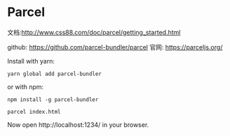 # Parcel

文档:http://www.css88.com/doc/parcel/getting_started.html

github: https://github.com/parcel-bundler/parcel
官网: https://parceljs.org/

Install with yarn:
```
yarn global add parcel-bundler
```
or with npm:
```
npm install -g parcel-bundler
```
```
parcel index.html
```
Now open http://localhost:1234/ in your browser. 
